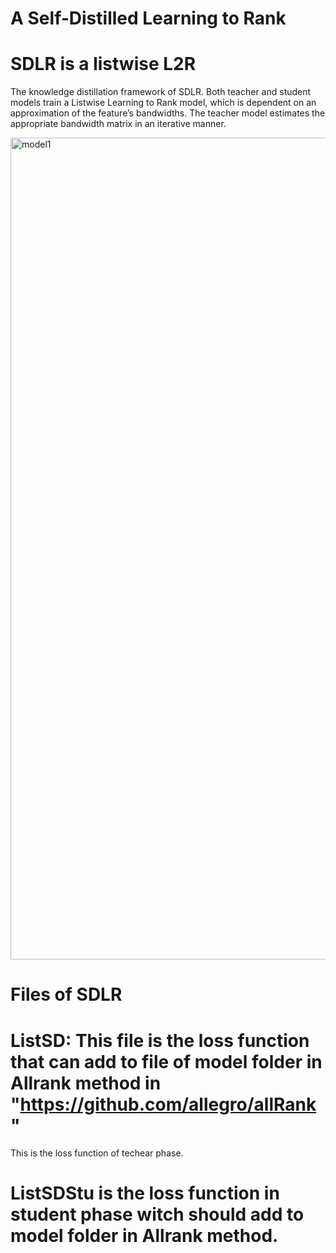 # A Self-Distilled Learning to Rank

# SDLR is a listwise L2R

The knowledge distillation framework of SDLR. Both teacher and student models train a Listwise Learning to Rank model, which is dependent on an approximation of the feature’s bandwidths. The teacher model estimates the appropriate bandwidth matrix in an iterative manner.

<img width="1315" alt="model1" src="https://github.com/sanazkeshvari/RankingSDLR/assets/48029925/b8e5b9db-679e-4c4e-9994-82b44bbd7751">


# Files of SDLR

# ListSD: This file is the loss function that can add to file of model folder in Allrank method in "https://github.com/allegro/allRank"
This is the loss function of techear phase.

# ListSDStu is the loss function in student phase witch should add to model folder in Allrank method.



